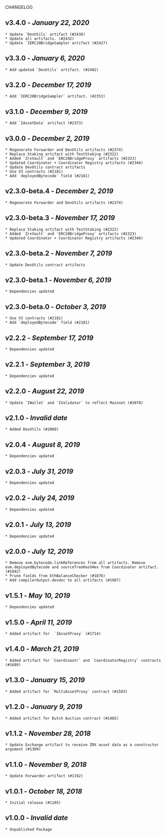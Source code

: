 <!--
changelogUtils.file is auto-generated using the monorepo-scripts package. Don't edit directly.
Edit the package's CHANGELOG.json file only.
-->

CHANGELOG

## v3.4.0 - _January 22, 2020_

    * Update `DevUtils` artifact (#2436)
    * Update all artifacts. (#2432)
    * Update `IERC20BridgeSampler artifact (#2427)

## v3.3.0 - _January 6, 2020_

    * Add updated `DevUtils` artifact. (#2402)

## v3.2.0 - _December 17, 2019_

    * Add `IERC20BridgeSampler` artifact. (#2353)

## v3.1.0 - _December 9, 2019_

    * Add `IAssetData` artifact (#2373)

## v3.0.0 - _December 2, 2019_

    * Regenerate Forwarder and DevUtils artifacts (#2374)
    * Replace Staking artifact with TestStaking (#2322)
    * Added `ZrxVault` and `ERC20BridgeProxy` artifacts (#2323)
    * Updated Coordinator + Coordinator Registry artifacts (#2346)
    * Update DevUtils contract artifacts
    * Use V3 contracts (#2181)
    * Add `deployedBytecode` field (#2181)

## v2.3.0-beta.4 - _December 2, 2019_

    * Regenerate Forwarder and DevUtils artifacts (#2374)

## v2.3.0-beta.3 - _November 17, 2019_

    * Replace Staking artifact with TestStaking (#2322)
    * Added `ZrxVault` and `ERC20BridgeProxy` artifacts (#2323)
    * Updated Coordinator + Coordinator Registry artifacts (#2346)

## v2.3.0-beta.2 - _November 7, 2019_

    * Update DevUtils contract artifacts

## v2.3.0-beta.1 - _November 6, 2019_

    * Dependencies updated

## v2.3.0-beta.0 - _October 3, 2019_

    * Use V3 contracts (#2181)
    * Add `deployedBytecode` field (#2181)

## v2.2.2 - _September 17, 2019_

    * Dependencies updated

## v2.2.1 - _September 3, 2019_

    * Dependencies updated

## v2.2.0 - _August 22, 2019_

    * Update `IWallet` and `IValidator` to reflect Mainnet (#2078)

## v2.1.0 - _Invalid date_

    * Added DevUtils (#2060)

## v2.0.4 - _August 8, 2019_

    * Dependencies updated

## v2.0.3 - _July 31, 2019_

    * Dependencies updated

## v2.0.2 - _July 24, 2019_

    * Dependencies updated

## v2.0.1 - _July 13, 2019_

    * Dependencies updated

## v2.0.0 - _July 12, 2019_

    * Remove evm.bytecode.linkReferences from all artifacts. Remove evm.deployedBytecode and sourceTreeHashHex from Coordinator artifact. (#1842)
    * Prune fields from EthBalanceChecker (#1876)
    * Add compilerOutput.devdoc to all artifacts (#1907)

## v1.5.1 - _May 10, 2019_

    * Dependencies updated

## v1.5.0 - _April 11, 2019_

    * Added artifact for  `IAssetProxy` (#1714)

## v1.4.0 - _March 21, 2019_

    * Added artifact for `Coordinaotr` and `CoordinatorRegistry` contracts (#1689)

## v1.3.0 - _January 15, 2019_

    * Added artifact for `MultiAssetProxy` contract (#1503)

## v1.2.0 - _January 9, 2019_

    * Added artifact for Dutch Auction contract (#1465)

## v1.1.2 - _November 28, 2018_

    * Update Exchange artifact to receive ZRX asset data as a constructor argument (#1309)

## v1.1.0 - _November 9, 2018_

    * Update Forwarder artifact (#1192)

## v1.0.1 - _October 18, 2018_

    * Initial release (#1105)

## v1.0.0 - _Invalid date_

    * Unpublished Package

